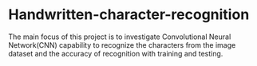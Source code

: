 # Handwritten-character-recognition
The main focus of this project is to investigate Convolutional Neural Network(CNN) capability to recognize the characters from the image dataset and the accuracy of recognition with training and testing.

